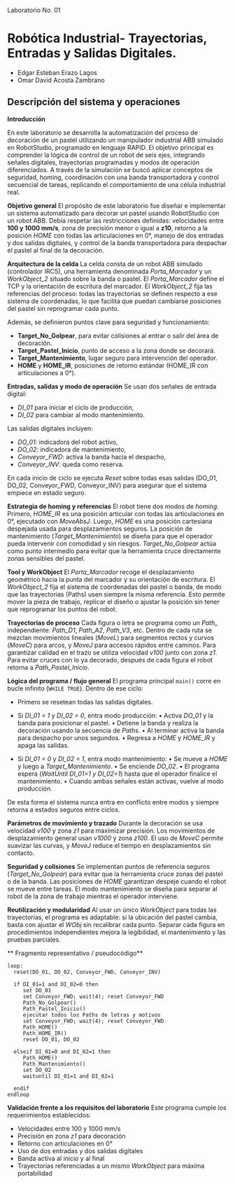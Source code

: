  Laboratorio No. 01
# Robótica Industrial- Trayectorias, Entradas y Salidas Digitales.

* Edgar Esteban Erazo Lagos
* Omar David Acosta Zambrano

## Descripción del sistema y operaciones

**Introducción**

En este laboratorio se desarrolla la automatización del proceso de decoración de un pastel utilizando un manipulador industrial ABB simulado en RobotStudio, programado en lenguaje RAPID.
El objetivo principal es comprender la lógica de control de un robot de seis ejes, integrando señales digitales, trayectorias programadas y modos de operación diferenciados.
A través de la simulación se buscó aplicar conceptos de seguridad, homing, coordinación con una banda transportadora y control secuencial de tareas, replicando el comportamiento de una célula industrial real.

**Objetivo general**
El propósito de este laboratorio fue diseñar e implementar un sistema automatizado para decorar un pastel usando RobotStudio con un robot ABB. Debía respetar las restricciones definidas: velocidades entre **100 y 1000 mm/s**, zona de precisión menor o igual a **z10**, retorno a la posición *HOME* con todas las articulaciones en 0°, manejo de dos entradas y dos salidas digitales, y control de la banda transportadora para despachar el pastel al final de la decoración.

**Arquitectura de la celda**
La celda consta de un robot ABB simulado (controlador IRC5), una herramienta denominada *Porta_Marcador* y un *WorkObject_2* situado sobre la banda o pastel.
El *Porta_Marcador* define el TCP y la orientación de escritura del marcador. El *WorkObject_2* fija las referencias del proceso: todas las trayectorias se definen respecto a ese sistema de coordenadas, lo que facilita que puedan cambiarse posiciones del pastel sin reprogramar cada punto.

Además, se definieron puntos clave para seguridad y funcionamiento:

* **Target_No_Golpear**, para evitar colisiones al entrar o salir del área de decoración.
* **Target_Pastel_Inicio**, punto de acceso a la zona donde se decorará.
* **Target_Mantenimiento**, lugar seguro para intervención del operador.
* **HOME** y **HOME_IR**, posiciones de retorno estándar (HOME_IR con articulaciones a 0°).


**Entradas, salidas y modo de operación**
Se usan dos señales de entrada digital:

* *DI_01* para iniciar el ciclo de producción,
* *DI_02* para cambiar al modo mantenimiento.

Las salidas digitales incluyen:

* *DO_01*: indicadora del robot activo,
* *DO_02*: indicadora de mantenimiento,
* *Conveyor_FWD*: activa la banda hacia el despacho,
* *Conveyor_INV*: queda como reserva.

En cada inicio de ciclo se ejecuta *Reset* sobre todas esas salidas (DO_01, DO_02, Conveyor_FWD, Conveyor_INV) para asegurar que el sistema empiece en estado seguro.


**Estrategia de homing y referencias**
El robot tiene dos modos de *homing*. Primero, *HOME_IR* es una posición articular con todas las articulaciones en 0°, ejecutado con *MoveAbsJ*. Luego, *HOME* es una posición cartesiana despejada usada para desplazamientos seguros.
La posición de mantenimiento (*Target_Mantenimiento*) se diseña para que el operador pueda intervenir con comodidad y sin riesgos. *Target_No_Golpear* actúa como punto intermedio para evitar que la herramienta cruce directamente zonas sensibles del pastel.


**Tool y WorkObject**
El *Porta_Marcador* recoge el desplazamiento geométrico hacia la punta del marcador y su orientación de escritura.
El *WorkObject_2* fija el sistema de coordenadas del pastel o banda, de modo que las trayectorias (Paths) usen siempre la misma referencia. Esto permite mover la pieza de trabajo, replicar el diseño o ajustar la posición sin tener que reprogramar los puntos del robot.



**Trayectorias de proceso**
Cada figura o letra se programa como un *Path_* independiente: *Path_D1*, *Path_A2*, *Path_V3*, etc.
Dentro de cada ruta se mezclan movimientos lineales (*MoveL*) para segmentos rectos y curvos (*MoveC*) para arcos, y *MoveJ* para accesos rápidos entre caminos.
Para garantizar calidad en el trazo se utiliza velocidad *v100* junto con zona *z1*. Para evitar cruces con lo ya decorado, después de cada figura el robot retorna a *Path_Pastel_Inicio*.


**Lógica del programa / flujo general**
El programa principal `main()` corre en bucle infinito (`WHILE TRUE`). Dentro de ese ciclo:

* Primero se resetean todas las salidas digitales.

* Si *DI_01 = 1* y *DI_02 = 0*, entra modo producción:
  • Activa *DO_01* y la banda para posicionar el pastel.
  • Detiene la banda y realiza la decoración usando la secuencia de *Paths*.
  • Al terminar activa la banda para despacho por unos segundos.
  • Regresa a *HOME* y *HOME_IR* y apaga las salidas.

* Si *DI_01 = 0* y *DI_02 = 1*, entra modo mantenimiento:
  • Se mueve a *HOME* y luego a *Target_Mantenimiento*.
  • Se enciende *DO_02*.
  • El programa espera (*WaitUntil DI_01=1 y DI_02=1*) hasta que el operador finalice el mantenimiento.
  • Cuando ambas señales están activas, vuelve al modo producción.

De esta forma el sistema nunca entra en conflicto entre modos y siempre retorna a estados seguros entre ciclos.


**Parámetros de movimiento y trazado**
Durante la decoración se usa velocidad *v100* y zona *z1* para maximizar precisión. Los movimientos de desplazamiento general usan *v1000* y zona *z100*.
El uso de *MoveC* permite suavizar las curvas, y *MoveJ* reduce el tiempo en desplazamientos sin contacto.


**Seguridad y colisiones**
Se implementan puntos de referencia seguros (*Target_No_Golpear*) para evitar que la herramienta cruce zonas del pastel o de la banda. Las posiciones de *HOME* garantizan despeje cuando el robot se mueve entre tareas. El modo mantenimiento se diseña para separar al robot de la zona de trabajo mientras el operador interviene.


**Reutilización y modularidad**
Al usar un único *WorkObject* para todas las trayectorias, el programa es adaptable: si la ubicación del pastel cambia, basta con ajustar el *WObj* sin recalibrar cada punto. Separar cada figura en procedimientos independientes mejora la legibilidad, el mantenimiento y las pruebas parciales.


** Fragmento representativo / pseudocódigo**

```rapid
loop:
  reset(DO_01, DO_02, Conveyor_FWD, Conveyor_INV)

  if DI_01=1 and DI_02=0 then
     set DO_01
     set Conveyor_FWD; wait(4); reset Conveyor_FWD
     Path_No_Golpear()
     Path_Pastel_Inicio()
     ejecutar todos los Paths de letras y motivos
     set Conveyor_FWD; wait(4); reset Conveyor_FWD
     Path_HOME()
     Path_HOME_IR()
     reset DO_01, DO_02

  elseif DI_01=0 and DI_02=1 then
     Path_HOME()
     Path_Mantenimiento()
     set DO_02
     waituntil DI_01=1 and DI_02=1

  endif
endloop
```


**Validación frente a los requisitos del laboratorio**
Este programa cumple los requerimientos establecidos:

* Velocidades entre 100 y 1000 mm/s
* Precisión en zona *z1* para decoración
* Retorno con articulaciones en 0°
* Uso de dos entradas y dos salidas digitales
* Banda activa al inicio y al final
* Trayectorias referenciadas a un mismo *WorkObject* para máxima portabilidad



